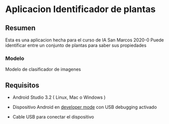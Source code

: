 # Aplicacion Identificador de plantas

## Resumen

Esta es una aplicacion hecha para el curso de IA San Marcos 2020-0
Puede identificar entre un conjunto de plantas para saber sus propiedades



### Modelo
Modelo de clasificador de imagenes

## Requisitos

*   Android Studio 3.2 ( Linux, Mac o Windows )

*   Dispositivo Android en
    [developer mode](https://developer.android.com/studio/debug/dev-options)
    con USB debugging activado

*   Cable USB para conectar el dispositivo

